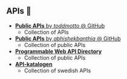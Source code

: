 ## APIs :satellite:

* [**Public APIs** by _toddmotto_ @ GitHub](https://github.com/toddmotto/public-apis)
    - Collection of APIs
* [**Public APIs** by _abhishekbanthia_ @ GitHub](https://github.com/abhishekbanthia/Public-APIs)
    - Collection of public APIs
* [**Programmable Web API Directory**](https://www.programmableweb.com/category/all/apis)
    - Collection of public APIs
* [**API-katalogen**](http://apikatalogen.se/)
    - Collection of swedish APIs